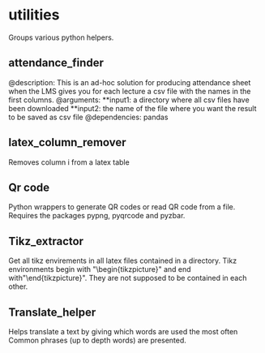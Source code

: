 # utilities

Groups various python helpers.

## attendance_finder

@description:
This is an ad-hoc solution for producing attendance
sheet when the LMS gives you for each lecture a csv
file with the names in the first columns.
@arguments:
**input1: a directory where all csv files have been
downloaded
**input2: the name  of the file where you want the
result to be saved as csv file
@dependencies:
pandas

## latex_column_remover

Removes column i from a latex table

## Qr code

Python wrappers to generate QR codes or read QR code from a file.
Requires the packages pypng, pyqrcode and pyzbar.

## Tikz_extractor

Get all tikz envirements in all latex files contained in a directory.
Tikz environments begin with "\begin{tikzpicture}"
and end with"\end{tikzpicture}". They are not supposed to be
contained in each other.

## Translate_helper

Helps translate a text by giving which words are used the most often
Common phrases (up to  depth words) are presented.
